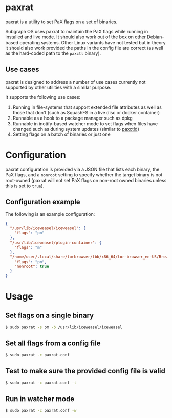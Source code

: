 # paxrat

paxrat is a utility to set PaX flags on a set of binaries. 

Subgraph OS uses paxrat to maintain the PaX flags while running in installed and 
live mode. It should also work out of the box on other Debian-based operating
systems. Other Linux variants have not tested but in theory it should also work
provided the paths in the config file are correct (as well as the hard-coded
path to the `paxctl` binary).

## Use cases

paxrat is designed to address a number of use cases currently not supported by
other utilities with a similar purpose.

It supports the following use cases:

1. Running in file-systems that support extended file attributes as well as
those that don't (such as SquashFS in a live disc or docker container)
2. Runnable as a hook to a package manager such as dpkg
3. Runnable in inotify-based watcher mode to set flags when files have changed 
such as during system updates (similar to 
[paxctld](https://grsecurity.net/download.php))
4. Setting flags on a batch of binaries or just one

# Configuration

paxrat configuration is provided via a JSON file that lists each binary, the 
PaX flags, and a `nonroot` setting to specify whether the target binary is 
not root-owned (paxrat will not set PaX flags on non-root owned binaries unless
this is set to `true`).

## Configuration example

The following is an example configuration:
```json
{
  "/usr/lib/iceweasel/iceweasel": {                                                     
    "flags": "pm"
  },                                                                            
  "/usr/lib/iceweasel/plugin-container": {                                                                  
    "flags": "m"
  },
  "/home/user/.local/share/torbrowser/tbb/x86_64/tor-browser_en-US/Browser/firefox": {
    "flags": "pm",
    "nonroot": true
  }
}
```

# Usage

## Set flags on a single binary

```sh
$ sudo paxrat -s pm -b /usr/lib/iceweasel/iceweasel 
```

## Set all flags from a config file

```sh
$ sudo paxrat -c paxrat.conf 
```
 
## Test to make sure the provided config file is valid

```sh
$ sudo paxrat -c paxrat.conf -t
```

## Run in watcher mode
```sh
$ sudo paxrat -c paxrat.conf -w
```
